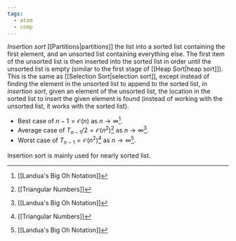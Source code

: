 ```yaml
---
tags:
  - atom
  - comp
---
```

*Insertion sort* [[Partitions|partitions]] the list into a sorted list containing the first element, and an unsorted list containing everything else. The first item of the unsorted list is then inserted into the sorted list in order until the unsorted list is empty (similar to the first stage of [[Heap Sort|heap sort]]).
This is the same as [[Selection Sort|selection sort]], except instead of finding the element in the unsorted list to append to the sorted list, in *insertion sort*, given an element of the unsorted list, the location in the sorted list to insert the given element is found (instead of working with the unsorted list, it works with the sorted list).
- Best case of $n-1 = \mathcal{O}(n)$ as $n\to\infty$[^1].
- Average case of $T_{n-1}/2 = \mathcal{O}(n^2)$[^2] as $n\to\infty$[^1].
- Worst case of $T_{n-1} = \mathcal{O}(n^2)$[^2] as $n\to\infty$[^1].

Insertion sort is mainly used for nearly sorted list.

[^1]: [[Landua's Big Oh Notation]]
[^2]: [[Triangular Numbers]]